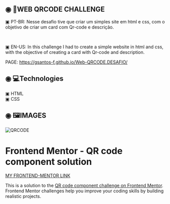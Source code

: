 ## ◉ 📑WEB QRCODE CHALLENGE

<p> ▣ PT-BR: Nesse desafio tive que criar um simples site em html e css, com o objetivo de criar um card com Qr-code e descrição.</p></br>
<p> ▣ EN-US: In this challenge I had to create a simple website in html and css, with the objective of creating a card with Qr-code and description.</p>

PAGE: https://gsantos-f.github.io/Web-QRCODE.DESAFIO/

 ## ◉ 💻Technologies
 ▣ HTML</br>
 ▣ CSS
 
## ◉ 🖼️IMAGES

<img src="https://user-images.githubusercontent.com/101200460/158028992-7f4e6926-d081-4f4c-9bea-84435e15fc3a.png" alt="QRCODE">

# Frontend Mentor - QR code component solution

[MY FRONTEND-MENTOR LINK](https://www.frontendmentor.io/profile/Gsantos-f)

This is a solution to the [QR code component challenge on Frontend Mentor](https://www.frontendmentor.io/challenges/qr-code-component-iux_sIO_H). Frontend Mentor challenges help you improve your coding skills by building realistic projects. 


